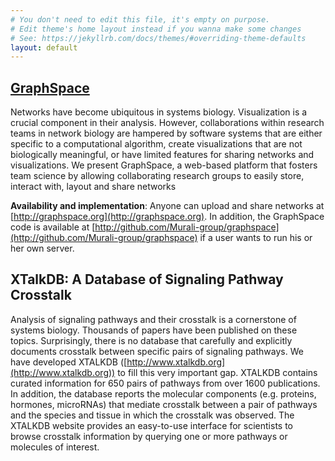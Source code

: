 ```yaml
---
# You don't need to edit this file, it's empty on purpose.
# Edit theme's home layout instead if you wanna make some changes
# See: https://jekyllrb.com/docs/themes/#overriding-theme-defaults
layout: default
---
```


## [GraphSpace](https://academic.oup.com/bioinformatics/article/doi/10.1093/bioinformatics/btx382/3867143/GraphSpace-stimulating-interdisciplinary)

Networks have become ubiquitous in systems biology. Visualization is a crucial component in their analysis. However, collaborations within research teams in network biology are hampered by software systems that are either specific to a computational algorithm, create visualizations that are not biologically meaningful, or have limited features for sharing networks and visualizations. We present GraphSpace, a web-based platform that fosters team science by allowing collaborating research groups to easily store, interact with, layout and share networks

**Availability and implementation**: Anyone can upload and share networks at [http://graphspace.org](http://graphspace.org). In addition, the GraphSpace code is available at [http://github.com/Murali-group/graphspace](http://github.com/Murali-group/graphspace) if a user wants to run his or her own server.

## XTalkDB: A Database of Signaling Pathway Crosstalk

Analysis of signaling pathways and their crosstalk is a cornerstone of systems biology. Thousands of papers have been published on these topics. Surprisingly, there is no database that carefully and explicitly documents crosstalk between specific pairs of signaling pathways. We have developed XTALKDB ([http://www.xtalkdb.org](http://www.xtalkdb.org)) to fill this very important gap. XTALKDB contains curated information for 650 pairs of pathways from over 1600 publications. In addition, the database reports the molecular components (e.g. proteins, hormones, microRNAs) that mediate crosstalk between a pair of pathways and the species and tissue in which the crosstalk was observed. The XTALKDB website provides an easy-to-use interface for scientists to browse crosstalk information by querying one or more pathways or molecules of interest.

